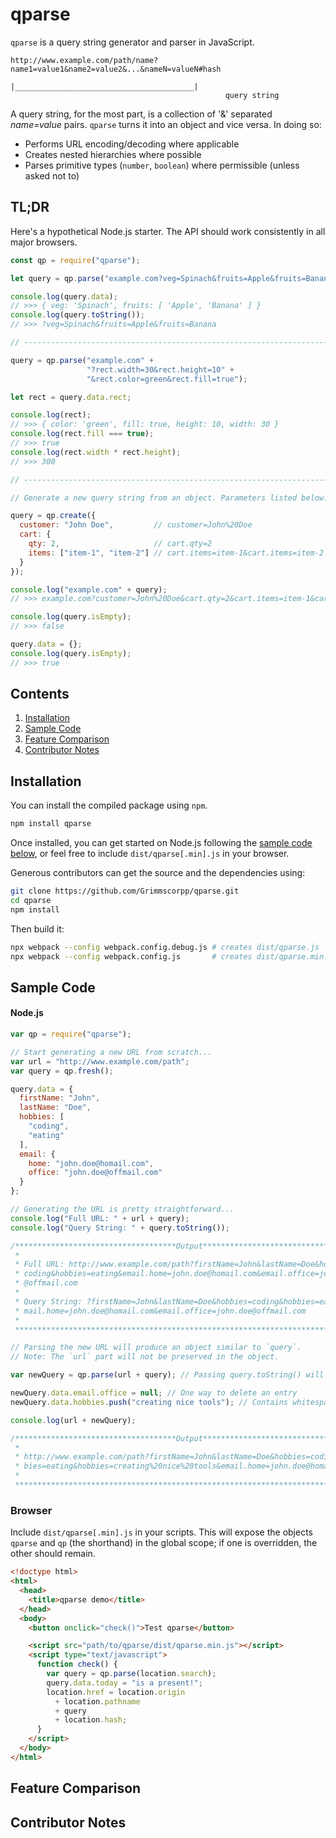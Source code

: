 # qparse

`qparse` is a query string generator and parser in JavaScript.

```
http://www.example.com/path/name?name1=value1&name2=value2&...&nameN=valueN#hash
                                 |________________________________________|
                                                query string
```

A query string, for the most part, is a collection of '&' separated *name=value* pairs. `qparse` turns it into an object and vice versa. In doing so:

* Performs URL encoding/decoding where applicable
* Creates nested hierarchies where possible
* Parses primitive types (`number`, `boolean`) where permissible (unless asked not to)

## TL;DR

Here's a hypothetical Node.js starter. The API should work consistently in all major browsers.

```javascript
const qp = require("qparse");

let query = qp.parse("example.com?veg=Spinach&fruits=Apple&fruits=Banana");

console.log(query.data);
// >>> { veg: 'Spinach', fruits: [ 'Apple', 'Banana' ] }
console.log(query.toString());
// >>> ?veg=Spinach&fruits=Apple&fruits=Banana

// -----------------------------------------------------------------------------

query = qp.parse("example.com" +
                 "?rect.width=30&rect.height=10" +
                 "&rect.color=green&rect.fill=true");

let rect = query.data.rect;

console.log(rect);
// >>> { color: 'green', fill: true, height: 10, width: 30 }
console.log(rect.fill === true);
// >>> true
console.log(rect.width * rect.height);
// >>> 300

// -----------------------------------------------------------------------------

// Generate a new query string from an object. Parameters listed below:

query = qp.create({
  customer: "John Doe",         // customer=John%20Doe
  cart: {
    qty: 2,                     // cart.qty=2
    items: ["item-1", "item-2"] // cart.items=item-1&cart.items=item-2
  }
});

console.log("example.com" + query);
// >>> example.com?customer=John%20Doe&cart.qty=2&cart.items=item-1&cart.items=item-2

console.log(query.isEmpty);
// >>> false

query.data = {};
console.log(query.isEmpty);
// >>> true
```



## Contents

1. [Installation](#installation)
2. [Sample Code](#sample-code)
3. [Feature Comparison](#feature-comparison)
4. [Contributor Notes](#contributor-notes)



## Installation

You can install the compiled package using `npm`.

```bash
npm install qparse
```

Once installed, you can get started on Node.js following the [sample code below](#sample-code), or feel free to include `dist/qparse[.min].js` in your browser.

Generous contributors can get the source and the dependencies using:

```bash
git clone https://github.com/Grimmscorpp/qparse.git
cd qparse
npm install
```

Then build it:

```bash
npx webpack --config webpack.config.debug.js # creates dist/qparse.js
npx webpack --config webpack.config.js       # creates dist/qparse.min.js
```



## Sample Code

#### Node.js

```javascript
var qp = require("qparse");

// Start generating a new URL from scratch...
var url = "http://www.example.com/path";
var query = qp.fresh();

query.data = {
  firstName: "John",
  lastName: "Doe",
  hobbies: [
    "coding",
    "eating"
  ],
  email: {
    home: "john.doe@homail.com",
    office: "john.doe@offmail.com"
  }
};

// Generating the URL is pretty straightforward...
console.log("Full URL: " + url + query);
console.log("Query String: " + query.toString());

/************************************Output************************************
 *                                                                            *
 * Full URL: http://www.example.com/path?firstName=John&lastName=Doe&hobbies= *
 * coding&hobbies=eating&email.home=john.doe@homail.com&email.office=john.doe *
 * @offmail.com                                                               *
 *                                                                            *
 * Query String: ?firstName=John&lastName=Doe&hobbies=coding&hobbies=eating&e *
 * mail.home=john.doe@homail.com&email.office=john.doe@offmail.com            *
 *                                                                            *
 ******************************************************************************/

// Parsing the new URL will produce an object similar to `query`.
// Note: The `url` part will not be preserved in the object.

var newQuery = qp.parse(url + query); // Passing query.toString() will also do

newQuery.data.email.office = null; // One way to delete an entry
newQuery.data.hobbies.push("creating nice tools"); // Contains whitespaces

console.log(url + newQuery);

/************************************Output************************************
 *                                                                            *
 * http://www.example.com/path?firstName=John&lastName=Doe&hobbies=coding&hob *
 * bies=eating&hobbies=creating%20nice%20tools&email.home=john.doe@homail.com *
 *                                                                            *
 ******************************************************************************/
```

### Browser

Include `dist/qparse[.min].js` in your scripts. This will expose the objects `qparse` and `qp` (the shorthand) in the global scope; if one is overridden, the other should remain.

```html
<!doctype html>
<html>
  <head>
    <title>qparse demo</title>
  </head>
  <body>
    <button onclick="check()">Test qparse</button>

    <script src="path/to/qparse/dist/qparse.min.js"></script>
    <script type="text/javascript">
      function check() {
        var query = qp.parse(location.search);
        query.data.today = "is a present!";
        location.href = location.origin
          + location.pathname
          + query
          + location.hash;
      }
    </script>
  </body>
</html>
```



## Feature Comparison





## Contributor Notes
